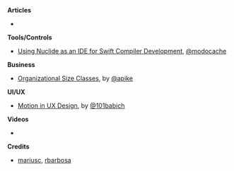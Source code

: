 
**Articles**

*


**Tools/Controls**

* [Using Nuclide as an IDE for Swift Compiler Development](http://modocache.io/using-nuclide-for-swift-compiler-development), [@modocache](https://twitter.com/modocache)

**Business**

* [Organizational Size Classes](http://www.allenpike.com/2016/organizational-size-classes/), by [@apike](http://www.twitter.com/apike/)

**UI/UX**

* [Motion in UX Design](http://babich.biz/motion-in-ux-design/), by [@101babich](https://twitter.com/101babich)

**Videos**

*

**Credits**

* [mariusc](https://github.com/mariusc), [rbarbosa](https://github.com/rbarbosa)
